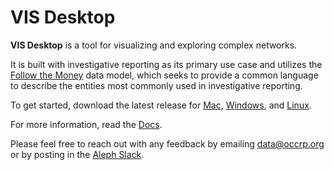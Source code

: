 # VIS Desktop

**VIS Desktop** is a tool for visualizing and exploring complex networks.

It is built with investigative reporting as its primary use case and utilizes the [Follow the Money](https://github.com/alephdata/followthemoney) data model, which seeks to provide a common language to describe the entities most commonly used in investigative reporting.

To get started, download the latest release for [Mac](https://github.com/alephdata/visdesktop/releases/latest/download/VIS-Desktop.dmg), [Windows](https://github.com/alephdata/visdesktop/releases/latest/download/VIS-Desktop.exe), and [Linux](https://github.com/alephdata/visdesktop/releases/latest/download/@alephdata.visdesktop.tar.gz).

For more information, read the [Docs](https://docs.alephdata.org/guide/vis-desktop).

Please feel free to reach out with any feedback by emailing data@occrp.org or by posting in the [Aleph Slack](alephdata.slack.com).
